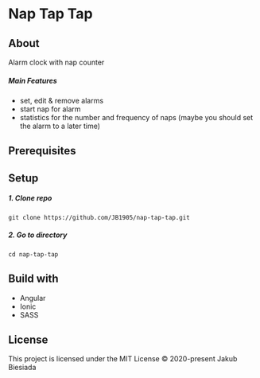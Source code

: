 # Nap Tap Tap

## About
Alarm clock with nap counter

##### Main Features
- set, edit & remove alarms
- start nap for alarm
- statistics for the number and frequency of naps (maybe you should set the alarm to a later time)

## Prerequisites

## Setup
##### 1. Clone repo
```
git clone https://github.com/JB1905/nap-tap-tap.git
```

##### 2. Go to directory
```
cd nap-tap-tap
```

## Build with
- Angular
- Ionic
- SASS

## License
This project is licensed under the MIT License © 2020-present Jakub Biesiada
